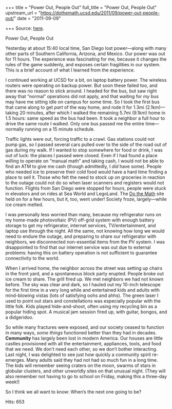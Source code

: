 +++
title = "Power Out, People Out"
full_title = "Power Out, People Out"
upstream_url = "https://dothemath.ucsd.edu/2011/09/power-out-people-out/"
date = "2011-09-09"

+++
Source: [here](https://dothemath.ucsd.edu/2011/09/power-out-people-out/).

Power Out, People Out

Yesterday at about 15:40 local time, San Diego lost power—along with many other parts of Southern California, Arizona, and Mexico. Our power was out for 11 hours. The experience was fascinating for me, because it changes the rules of the game suddenly, and exposes certain fragilities in our system. This is a brief account of what I learned from the experience.

I continued working at UCSD for a bit, on laptop battery power. The wireless routers were operating on backup power. But soon these failed too, and there was no reason to stick around. I headed for the bus, but saw right away that “normal” operations did not apply, and that waiting for *my* bus may have me sitting idle on campus for some time. So I took the first bus that came along to get *part* of the way home, and rode it for 1.3mi (2.1km)—taking 20 minutes, after which I walked the remaining 5.7mi (9.1km) home in 1.5 hours: same speed as the bus had been. It took a neighbor a full hour to drive the same route I walked. Only one bus passed me the entire time—normally running on a 15 minute schedule.

Traffic lights were out, forcing traffic to a crawl. Gas stations could not pump gas, so I passed several cars pulled over to the side of the road out of gas during my walk. If I wanted to stop somewhere for food or drink, I was out of luck: the places I passed were closed. Even if I had found a place willing to operate on “manual math” and taking cash, I would not be able to find an ATM to give me cash (though admittedly, I *did* have some). People who needed ice to preserve their cold food would have a hard time finding a place to sell it. Those who felt the need to stock up on groceries in reaction to the outage could not do so when laser scanners and registers would not function. Flights from San Diego were stopped for hours, people were stuck in elevators and on rides at Sea World and LegoLand. The [Do the Math](https://dothemath.ucsd.edu/ "Do the Math") site held on for a few hours, but it, too, went under! Society froze, largely—while ice cream melted.

I was personally less worried than many, because my refrigerator runs on my home-made photovoltaic (PV) off-grid system with enough battery storage to get my refrigerator, internet services, TV/entertainment, and laptop use through the night. All the same, not knowing how long we would need to endure the outage, and preparing to share our refrigerator with neighbors, we disconnected non-essential items from the PV system. I was disappointed to find that our internet service was out due to external problems: having this on battery operation is not sufficient to guarantee connectivity to the world.

When I arrived home, the neighbor across the street was setting up chairs in the front yard, and a spontaneous block party erupted. People broke out ice cream to share. The grill fired up. We met neighbors we had not known before. The sky was clear and dark, so I hauled out my 10-inch telescope for the first time in a very long while and entertained kids and adults with mind-blowing vistas (lots of satisfying oohs and ahhs). The green laser I used to point out stars and constellations was especially popular with the little folk. Kids played hide-and-shoot, often using my recycling bin as a popular hiding spot. A musical jam session fired up, with guitar, bongos, and a didgeridoo.

So while many fractures were exposed, and our society ceased to function in many ways, *some things* functioned better than they had in decades. **Community** has largely been lost in modern America. Our houses are little castles provisioned with all the entertainment, appliances, tools, and food that we need. We don’t need each other, so we don’t bother interacting. Last night, I was delighted to see just how quickly a community spirit re-emerges. Many adults said they had not had so much fun in a long time. The kids will remember seeing craters on the moon, swarms of stars in globular clusters, and other unworldly sites on that unusual night. (They will also remember not having to go to school on Friday, making this a three-day week!)

So I think we all want to know: When’s the next one going to be?

Hits: 653

[](https://www.addtoany.com/add_to/facebook?linkurl=https%3A%2F%2Fdothemath.ucsd.edu%2F2011%2F09%2Fpower-out-people-out%2F&linkname=Power%20Out%2C%20People%20Out "Facebook")[](https://www.addtoany.com/add_to/twitter?linkurl=https%3A%2F%2Fdothemath.ucsd.edu%2F2011%2F09%2Fpower-out-people-out%2F&linkname=Power%20Out%2C%20People%20Out "Twitter")[](https://www.addtoany.com/add_to/email?linkurl=https%3A%2F%2Fdothemath.ucsd.edu%2F2011%2F09%2Fpower-out-people-out%2F&linkname=Power%20Out%2C%20People%20Out "Email")[](https://www.addtoany.com/share)
